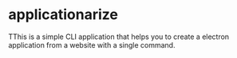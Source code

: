 # applicationarize
 TThis is a simple CLI application that helps you to create a electron application from a website with a single command.

